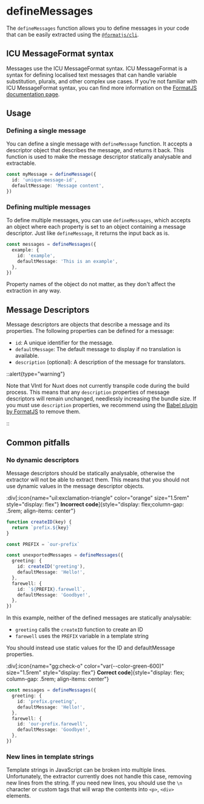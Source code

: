 # defineMessages

The `defineMessages` function allows you to define messages in your code that can be easily extracted using the [`@formatjs/cli`](https://formatjs.io/docs/tooling/cli).

## ICU MessageFormat syntax

Messages use the ICU MessageFormat syntax. ICU MessageFormat is a syntax for defining localised text messages that can handle variable substitution, plurals, and other complex use cases. If you're not familiar with ICU MessageFormat syntax, you can find more information on the [FormatJS documentation page][icu_syntax].

[icu_syntax]: https://formatjs.io/docs/core-concepts/icu-syntax

## Usage

### Defining a single message

You can define a single message with `defineMessage` function. It accepts a descriptor object that describes the message, and returns it back. This function is used to make the message descriptor statically analysable and extractable.

```ts
const myMessage = defineMessage({
  id: 'unique-message-id',
  defaultMessage: 'Message content',
})
```

### Defining multiple messages

To define multiple messages, you can use `defineMessages`, which accepts an object where each property is set to an object containing a message descriptor. Just like `defineMessage`, it returns the input back as is.

```ts
const messages = defineMessages({
  example: {
    id: 'example',
    defaultMessage: 'This is an example',
  },
})
```

Property names of the object do not matter, as they don't affect the extraction in any way.

## Message Descriptors

Message descriptors are objects that describe a message and its properties. The following properties can be defined for a message:

- `id`: A unique identifier for the message.
- `defaultMessage`: The default message to display if no translation is available.
- `description` (optional): A description of the message for translators.

::alert{type="warning"}

Note that VIntl for Nuxt does not currently transpile code during the build process. This means that any `description` properties of message descriptors will remain unchanged, needlessly increasing the bundle size. If you must use `description` properties, we recommend using the [Babel plugin by FormatJS][babel_plugin] to remove them.

[babel_plugin]: https://formatjs.io/docs/tooling/babel-plugin

::

## Common pitfalls

### No dynamic descriptors

Message descriptors should be statically analysable, otherwise the extractor will not be able to extract them. This means that you should not use dynamic values in the message descriptor objects.

:div[:icon{name="uil:exclamation-triangle" color="orange" size="1.5rem" style="display: flex"} **Incorrect code**]{style="display: flex;column-gap: .5rem; align-items: center"}

```ts
function createID(key) {
  return `prefix.${key}`
}

const PREFIX = `our-prefix`

const unexportedMessages = defineMessages({
  greeting: {
    id: createID('greeting'),
    defaultMessage: 'Hello!',
  },
  farewell: {
    id: `${PREFIX}.farewell`,
    defaultMessage: 'Goodbye!',
  },
})
```

In this example, neither of the defined messages are statically analysable:

- `greeting` calls the `createID` function to create an ID
- `farewell` uses the `PREFIX` variable in a template string

You should instead use static values for the ID and defaultMessage properties.

:div[:icon{name="gg:check-o" color="var(--color-green-600)" size="1.5rem" style="display: flex"} **Correct code**]{style="display: flex; column-gap: .5rem; align-items: center"}

```ts
const messages = defineMessages({
  greeting: {
    id: 'prefix.greeting',
    defaultMessage: 'Hello!',
  },
  farewell: {
    id: 'our-prefix.farewell',
    defaultMessage: 'Goodbye!',
  },
})
```

### New lines in template strings

Template strings in JavaScript can be broken into multiple lines. Unfortunately, the extractor currently does not handle this case, removing new lines from the string. If you need new lines, you should use the `\n` character or custom tags that will wrap the contents into `<p>`, `<div>` elements.
